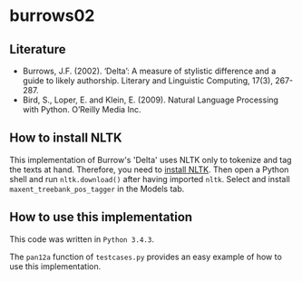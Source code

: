 # burrows02
## Literature
* Burrows, J.F. (2002). ‘Delta’: A measure of stylistic difference and a guide to likely authorship. Literary and Linguistic Computing, 17(3), 267-287.
* Bird, S., Loper, E. and Klein, E. (2009). Natural Language Processing with Python. O’Reilly Media Inc.

## How to install NLTK 
This implementation of Burrow's 'Delta' uses NLTK only to tokenize and tag the
texts at hand. Therefore, you need to [install NLTK](http://www.nltk.org/install.html). 
Then open a Python shell and run `nltk.download()` after having imported `nltk`.
Select and install `maxent_treebank_pos_tagger` in the Models tab.

## How to use this implementation
This code was written in `Python 3.4.3`.

The `pan12a` function of `testcases.py` provides an easy example of how to use
this implementation. 